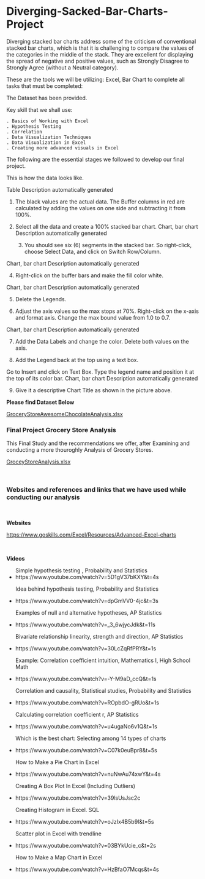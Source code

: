 # Diverging-Sacked-Bar-Charts-Project

Diverging stacked bar charts address some of the criticism of conventional stacked bar charts, which is that it is challenging to compare the values of the categories in the middle of the stack. They are excellent for displaying the spread of negative and positive values, such as Strongly Disagree to Strongly Agree (without a Neutral category).


These are the tools we will be utilizing: Excel, Bar Chart to complete all tasks that must be completed:

The Dataset has been provided.

Key skill that we shall use:

    . Basics of Working with Excel
    . Hypothesis Testing
    . Correlation
    . Data Visualization Techniques
    . Data Visualization in Excel
    . Creating more advanced visuals in Excel


The following are the essential stages we followed to develop our final project.


This is how the data looks like.

Table  Description automatically generated



1. The black values are the actual data. The Buffer columns in red are calculated by adding the values on one side and subtracting it from 100%.
2. Select all the data and create a 100% stacked bar chart.
Chart, bar chart  Description automatically generated

   3. You should see six (6) segments in the stacked bar. So right-click, choose Select Data, and click on Switch Row/Column.

Chart, bar chart  Description automatically generated

   4. Right-click on the buffer bars and make the fill color white.

Chart, bar chart  Description automatically generated



  5. Delete the Legends.

  6. Adjust the axis values so the max stops at 70%. Right-click on the x-axis and format axis. Change the max bound value from 1.0 to 0.7.

Chart, bar chart  Description automatically generated

  7. Add the Data Labels and change the color. Delete both values on the axis.

  8. Add the Legend back at the top using a text box.

  Go to Insert and click on Text Box.
   Type the legend name and position it at the top of its color bar.
Chart, bar chart  Description automatically generated

  9. Give it a descriptive Chart Title as shown in the picture above.
  
  
  
  
  
  **Please find Dataset Below**

[GroceryStoreAwesomeChocolateAnalysis.xlsx](https://github.com/justinjabo250/Grocery-Store-Analysis-Project/files/11063731/Grocery_Store_Awesome_Chocolate_Analysis.xlsx)

<h3>Final Project Grocery Store Analysis</h3>
<p>This Final Study and the recommendations we offer, after Examining and conducting a more thouroghly Analysis of Grocery Stores.</p>

[GroceyStoreAnalysis.xlsx](https://github.com/justinjabo250/Grocery-Store-Analysis-Project/files/11064485/GroceyStoreAnalysis.xlsx)


<br>

<h3>Websites and references and links that we have used while conducting our analysis</h3> </br>

**Websites**

https://www.goskills.com/Excel/Resources/Advanced-Excel-charts

</br>

**Videos**

<ul>
 <label for="html">Simple hypothesis testing , Probability and Statistics</label><br>
  <li>https://www.youtube.com/watch?v=5D1gV37bKXY&t=4s</li>
  
   <label for="html">Idea behind hypothesis testing, Probability and Statistics</label><br>
  <li>https://www.youtube.com/watch?v=dpGmVV0-4jc&t=3s</li>
  
  <label for="html">Examples of null and alternative hypotheses, AP Statistics</label><br>
   <li>https://www.youtube.com/watch?v=_3_6wjycJdk&t=11s</li>
   
  <label for="html">Bivariate relationship linearity, strength and direction, AP Statistics
</label><br>
   <li>https://www.youtube.com/watch?v=30LcZqRfPRY&t=1s</li>
  
  <label for="html">Example: Correlation coefficient intuition, Mathematics I, High School Math</label><br>
  <li>https://www.youtube.com/watch?v=-Y-M9aD_ccQ&t=1s</li>
  
   <label for="html">Correlation and causality, Statistical studies, Probability and Statistics</label><br>
  <li>https://www.youtube.com/watch?v=ROpbdO-gRUo&t=1s</li>
  
  <label for="html">Calculating correlation coefficient r, AP Statistics</label><br>
  <li>https://www.youtube.com/watch?v=u4ugaNo6v1Q&t=1s</li>
  
  <label for="html">Which is the best chart: Selecting among 14 types of charts</label><br>
  <li>https://www.youtube.com/watch?v=C07k0euBpr8&t=5s</li>
  
  <label for="html">How to Make a Pie Chart in Excel</label><br>
  <li>https://www.youtube.com/watch?v=nuNwAu74xwY&t=4s</li>
  
  <label for="html">Creating A Box Plot In Excel (Including Outliers)</label><br>
  <li>https://www.youtube.com/watch?v=39lsUsJsc2c</li>
  
  <label for="html">Creating Histogram in Excel. SQL</label><br>
  <li>https://www.youtube.com/watch?v=oJzIx4B5b9I&t=5s</li>
  
  <label for="html">Scatter plot in Excel with trendline</label><br>
  <li>https://www.youtube.com/watch?v=03BYkUcie_c&t=2s</li>
  
  <label for="html">How to Make a Map Chart in Excel</label><br>
  <li>https://www.youtube.com/watch?v=HzBfaO7Mcqs&t=4s</li>
  
  
</ul>


 
